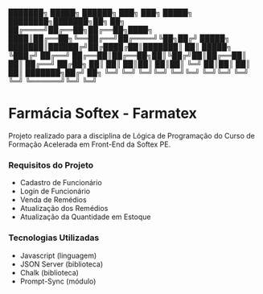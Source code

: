 ███████╗ █████╗ ██████╗ ███╗   ███╗ █████╗ ████████╗███████╗██╗  ██╗
██╔════╝██╔══██╗██╔══██╗████╗ ████║██╔══██╗╚══██╔══╝██╔════╝╚██╗██╔╝
█████╗  ███████║██████╔╝██╔████╔██║███████║   ██║   █████╗   ╚███╔╝ 
██╔══╝  ██╔══██║██╔══██╗██║╚██╔╝██║██╔══██║   ██║   ██╔══╝   ██╔██╗ 
██║     ██║  ██║██║  ██║██║ ╚═╝ ██║██║  ██║   ██║   ███████╗██╔╝ ██╗
╚═╝     ╚═╝  ╚═╝╚═╝  ╚═╝╚═╝     ╚═╝╚═╝  ╚═╝   ╚═╝   ╚══════╝╚═╝  ╚═╝

# Farmácia Softex - Farmatex

Projeto realizado para a disciplina de Lógica de Programação do Curso de Formação Acelerada em Front-End da Softex PE.

### Requisitos do Projeto

- Cadastro de Funcionário
- Login de Funcionário
- Venda de Remédios
- Atualização dos Remédios
- Atualização da Quantidade em Estoque

### Tecnologias Utilizadas

- Javascript (linguagem)
- JSON Server (biblioteca)
- Chalk (biblioteca)
- Prompt-Sync (módulo)
